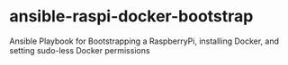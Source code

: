 # ansible-raspi-docker-bootstrap
Ansible Playbook for Bootstrapping a RaspberryPi, installing Docker, and setting sudo-less Docker permissions
